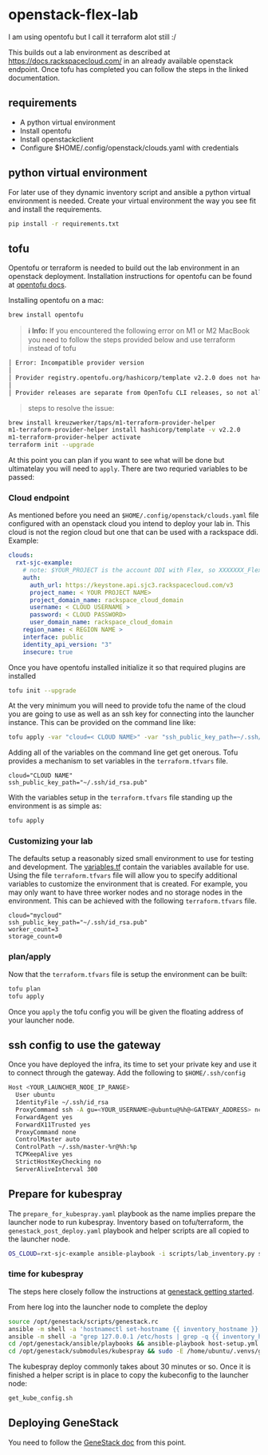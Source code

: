 # openstack-flex-lab

I am using opentofu but I call it terraform alot still :/

This builds out a lab environment as described at https://docs.rackspacecloud.com/ in an already available openstack endpoint. Once tofu has completed you can follow the steps in the linked documentation.

## requirements

- A python virtual environment
- Install opentofu
- Install openstackclient
- Configure $HOME/.config/openstack/clouds.yaml with credentials

## python virtual environment

For later use of they dynamic inventory script and ansible a python virtual environment is needed. Create your virtual environment the way you see fit and install the requirements.

```bash
pip install -r requirements.txt
```

## tofu

Opentofu or terraform is needed to build out the lab environment in an openstack deployment. Installation instructions for opentofu can be found at [opentofu docs](https://opentofu.org/docs/intro/install/).

Installing opentofu on a mac:

```bash
brew install opentofu
```

> **ℹ️ Info:** If you encountered the following error on M1 or M2 MacBook you need to follow the steps provided below and use terraform instead of tofu

```bash
│ Error: Incompatible provider version
│
│ Provider registry.opentofu.org/hashicorp/template v2.2.0 does not have a package available for your current platform, darwin_arm64.
│
│ Provider releases are separate from OpenTofu CLI releases, so not all providers are available for all platforms. Other versions of this provider may have different platforms supported.
```

> steps to resolve the issue:

```bash
brew install kreuzwerker/taps/m1-terraform-provider-helper
m1-terraform-provider-helper install hashicorp/template -v v2.2.0
m1-terraform-provider-helper activate
terraform init --upgrade
```

At this point you can plan if you want to see what will be done but ultimatelay you will need to `apply`.  There are two requried variables to be passed:

### Cloud endpoint

As mentioned before you need an `$HOME/.config/openstack/clouds.yaml` file configured with an openstack cloud you intend to deploy your lab in.  This cloud is not the region cloud but one that can be used with a rackspace ddi.  Example:

```yaml
clouds:
  rxt-sjc-example:
    # note: $YOUR_PROJECT is the account DDI with Flex, so XXXXXXX_Flex
    auth:
      auth_url: https://keystone.api.sjc3.rackspacecloud.com/v3
      project_name: < YOUR PROJECT NAME>
      project_domain_name: rackspace_cloud_domain
      username: < CLOUD USERNAME >
      password: < CLOUD PASSWORD>
      user_domain_name: rackspace_cloud_domain
    region_name: < REGION NAME >
    interface: public
    identity_api_version: "3"
    insecure: true
```

Once you have opentofu installed initialize it so that required plugins are installed

```bash
tofu init --upgrade
```

At the very minimum you will need to provide  tofu the name of the cloud you are going to use as well as an ssh key for connecting into the launcher instance. This can be provided on the command line like:

```bash
tofu apply -var "cloud=< CLOUD NAME>" -var "ssh_public_key_path=~/.ssh/id_rsa.pub"
```

Adding all of the variables on the command line get get onerous. Tofu provides a mechanism to set variables in the `terraform.tfvars` file.

```hcl
cloud="CLOUD NAME"
ssh_public_key_path="~/.ssh/id_rsa.pub"
```

With the variables setup in the `terraform.tfvars` file standing up the environment is as simple as:

```bash
tofu apply
```

### Customizing your lab

The defaults setup a reasonably sized small environment to use for testing and
development. The [variables.tf](variables.tf) contain the variables available
for use. Using the file `terraform.tfvars` file will allow you to specify
additional variables to customize the environment that is created. For example,
you may only want to have three worker nodes and no storage nodes in the
environment. This can be achieved with the following `terraform.tfvars` file.

```hcl
cloud="mycloud"
ssh_public_key_path="~/.ssh/id_rsa.pub"
worker_count=3
storage_count=0
```

### plan/apply

Now that the `terraform.tfvars` file is setup the environment can be built:

```bash
tofu plan
tofu apply
```

Once you `apply` the tofu config you will be given the floating address of your
launcher node.

## ssh config to use the gateway

Once you have deployed the infra, its time to set your private key and use it to connect through the gateway. Add the following to `$HOME/.ssh/config`

```bash
Host <YOUR_LAUNCHER_NODE_IP_RANGE>
  User ubuntu
  IdentityFile ~/.ssh/id_rsa
  ProxyCommand ssh -A gu=<YOUR_USERNAME>@ubuntu@%h@<GATEWAY_ADDRESS> nc %h %p
  ForwardAgent yes
  ForwardX11Trusted yes
  ProxyCommand none
  ControlMaster auto
  ControlPath ~/.ssh/master-%r@%h:%p
  TCPKeepAlive yes
  StrictHostKeyChecking no
  ServerAliveInterval 300
```

## Prepare for kubespray

The `prepare_for_kubespray.yaml` playbook as the name implies prepare the launcher node to run kubespray.  Inventory based on tofu/terraform, the `genestack_post_deploy.yaml` playbook and helper scripts are all copied to the launcher node.

```bash
OS_CLOUD=rxt-sjc-example ansible-playbook -i scripts/lab_inventory.py scripts/playbooks/prepare_for_kubespray.yaml -u ubuntu
```

### time for kubespray

The steps here closely follow the instructions at [genestack getting started](https://docs.rackspacecloud.com/genestack-getting-started/).

From here log into the launcher node to complete the deploy

```bash
source /opt/genestack/scripts/genestack.rc
ansible -m shell -a 'hostnamectl set-hostname {{ inventory_hostname }}' --become all
ansible -m shell -a "grep 127.0.0.1 /etc/hosts | grep -q {{ inventory_hostname }} || sed -i 's/^127.0.0.1.*/127.0.0.1 {{ inventory_hostname }} localhost.localdomain localhost/' /etc/hosts" --become all
cd /opt/genestack/ansible/playbooks && ansible-playbook host-setup.yml
cd /opt/genestack/submodules/kubespray && sudo -E /home/ubuntu/.venvs/genestack/bin/ansible-playbook cluster.yml -b -f 30 -T 30 -u ubuntu
```

The kubespray deploy commonly takes about 30 minutes or so.  Once it is finished a helper script is in place to copy the kubeconfig to the launcher node:

```bash
get_kube_config.sh
```

## Deploying GeneStack

You need to follow the [GeneStack doc](https://docs.rackspacecloud.com/openstack-overview/) from this point.
